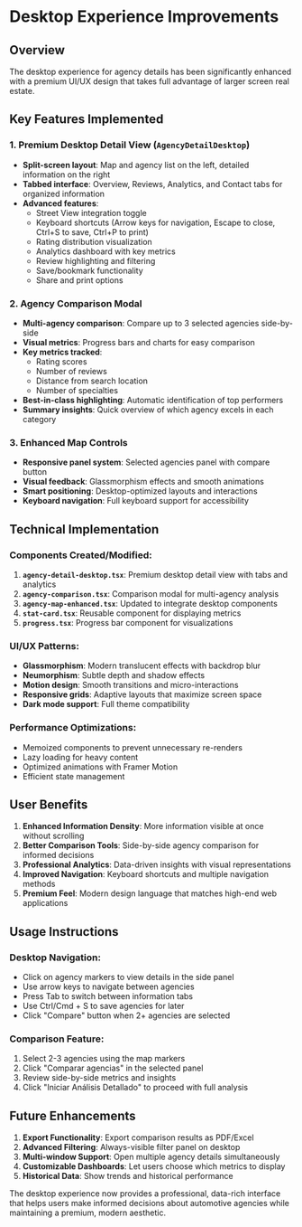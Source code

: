# Desktop Experience Improvements

## Overview

The desktop experience for agency details has been significantly enhanced with a premium UI/UX design that takes full advantage of larger screen real estate.

## Key Features Implemented

### 1. **Premium Desktop Detail View (`AgencyDetailDesktop`)**
- **Split-screen layout**: Map and agency list on the left, detailed information on the right
- **Tabbed interface**: Overview, Reviews, Analytics, and Contact tabs for organized information
- **Advanced features**:
  - Street View integration toggle
  - Keyboard shortcuts (Arrow keys for navigation, Escape to close, Ctrl+S to save, Ctrl+P to print)
  - Rating distribution visualization
  - Analytics dashboard with key metrics
  - Review highlighting and filtering
  - Save/bookmark functionality
  - Share and print options

### 2. **Agency Comparison Modal**
- **Multi-agency comparison**: Compare up to 3 selected agencies side-by-side
- **Visual metrics**: Progress bars and charts for easy comparison
- **Key metrics tracked**:
  - Rating scores
  - Number of reviews
  - Distance from search location
  - Number of specialties
- **Best-in-class highlighting**: Automatic identification of top performers
- **Summary insights**: Quick overview of which agency excels in each category

### 3. **Enhanced Map Controls**
- **Responsive panel system**: Selected agencies panel with compare button
- **Visual feedback**: Glassmorphism effects and smooth animations
- **Smart positioning**: Desktop-optimized layouts and interactions
- **Keyboard navigation**: Full keyboard support for accessibility

## Technical Implementation

### Components Created/Modified:
1. **`agency-detail-desktop.tsx`**: Premium desktop detail view with tabs and analytics
2. **`agency-comparison.tsx`**: Comparison modal for multi-agency analysis
3. **`agency-map-enhanced.tsx`**: Updated to integrate desktop components
4. **`stat-card.tsx`**: Reusable component for displaying metrics
5. **`progress.tsx`**: Progress bar component for visualizations

### UI/UX Patterns:
- **Glassmorphism**: Modern translucent effects with backdrop blur
- **Neumorphism**: Subtle depth and shadow effects
- **Motion design**: Smooth transitions and micro-interactions
- **Responsive grids**: Adaptive layouts that maximize screen space
- **Dark mode support**: Full theme compatibility

### Performance Optimizations:
- Memoized components to prevent unnecessary re-renders
- Lazy loading for heavy content
- Optimized animations with Framer Motion
- Efficient state management

## User Benefits

1. **Enhanced Information Density**: More information visible at once without scrolling
2. **Better Comparison Tools**: Side-by-side agency comparison for informed decisions
3. **Professional Analytics**: Data-driven insights with visual representations
4. **Improved Navigation**: Keyboard shortcuts and multiple navigation methods
5. **Premium Feel**: Modern design language that matches high-end web applications

## Usage Instructions

### Desktop Navigation:
- Click on agency markers to view details in the side panel
- Use arrow keys to navigate between agencies
- Press Tab to switch between information tabs
- Use Ctrl/Cmd + S to save agencies for later
- Click "Compare" button when 2+ agencies are selected

### Comparison Feature:
1. Select 2-3 agencies using the map markers
2. Click "Comparar agencias" in the selected panel
3. Review side-by-side metrics and insights
4. Click "Iniciar Análisis Detallado" to proceed with full analysis

## Future Enhancements

1. **Export Functionality**: Export comparison results as PDF/Excel
2. **Advanced Filtering**: Always-visible filter panel on desktop
3. **Multi-window Support**: Open multiple agency details simultaneously
4. **Customizable Dashboards**: Let users choose which metrics to display
5. **Historical Data**: Show trends and historical performance

The desktop experience now provides a professional, data-rich interface that helps users make informed decisions about automotive agencies while maintaining a premium, modern aesthetic.